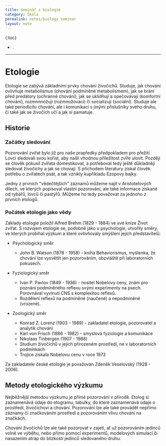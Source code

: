 ```yaml
---
title: Seminář z biologie
category: Škola
permalink: notes/biology_seminar
layout: note
---
```


{:toc}
- .

---

# Etologie

Etologie se zabývá základními prvky chování živočichů. Studuje, jak chování ovlivňuje metabolismus (chování podmíněné metabolismem), jak se brání před predátory (ochranné chování), jak se uklidňují a opečovávají (komfortní chování), rozmnnnožují (rozmnožovací) či socializují (sociální). Studuje ale také periodicitu chování, ale i komunikaci s jinými příslušníky svého druhu, či také jak se živočich učí a jak si pamatuje.

## Historie
### Začátky sledování

Pozorování zvířat bylo již pro naše prapředky předpokladem pro přežití. Lovci sledovali svou kořist, aby našli vhodnou příležitost zvíře ulovit. Později se člověk pokusil zvířata domestikovat, a potřeboval tedy ještě důkladněji sledovat živočichy a jak se chovají. S příchodem literatury získal člověk potřebu o zvířatech psát, a tak vznikly kupříkladu Ezopovy bajky.

Jedny z prvních "vědečtějších" záznamů můžeme najít v Aristotelových dílech, ve kterých popisoval vlastní pozorování, ale také informace získané od rybářů, lovců či pastýřů. Můžeme ho tedy považovat za jednoho z prvních etologů.

### Počátek etologie jako vědy

Základy etologie položil Alfred Brehm (1829 - 1884) ve své knize Život zvířat. S rozvojem etologie se, podobně jako u psychologie, utvořily směry, ve kterých probíhal výzkum a které ovlivňovaly smýšlení jejích představitelů:

- Psychologický směr
  - John B. Watson (1878 - 1958) - kniha Behaviorismus, myšlenka, že chování lze vysvětlit jen pozorováním, obzvláště při laboratorních pokusech.

- Fyziologický směr
  - Ivan P. Pavlov (1849 - 1936) - nositel Nobelovy ceny, znám pro poznání podmíněného reflexu svými experimenty na psech. Porovnával vyvinutí CNS s komplexitou reflexů. 
  - Rozdělení reflexů na podmíněné (naučené) a nepodmíněné (vrozené).

- Zoologický směr
  - Konrad Z. Lorenz (1903 - 1989) - zakladatel etologie, pozorovatel a analytik chování
  - Karl von Frisch (1886 - 1982) - smyslová fyziologie a komunikace
  - Nikolaas Tinbergen (1907 - 1988)
  - Studium živočichů v jejich přirozeném prostředí, ne v laboratorních podmínkách
  - Trojice získala Nobelovu cenu v roce 1973

Za zakladatele české etologie je považován Zdeněk Veselovský (1928 - 2006).

## Metody etologického výzkumu

Nejběžnější metodou výzkumu je přímé pozorování v přírodě. Etolog si zaznamenává údaje do etogramu, tabulky, do které zaznamenává údaje o prostředí, živočichovi a chování. Pozorování lze ale také provádět nepřímo záznamy či značkováním prostředí a pozorováním vlivu chování na značkách.

Chování živočichů lze ale také pozorovat v zajetí, ať už pozorováním jedinců volně ve výběhu, nebo přímo pomocí experimentů, modelových simulací či nasazením atrap do blízkosti jedinců sledovaného druhu.